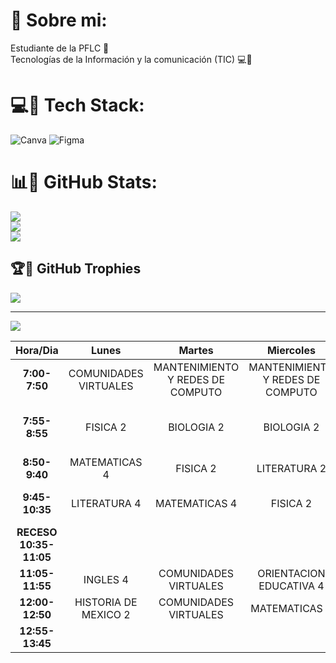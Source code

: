 #  🦤 Sobre mi:
Estudiante de la PFLC 🐆<br>Tecnologías de la Información y la comunicación (TIC) 💻🦤<br>


# 💻🦤 Tech Stack:
![Canva](https://img.shields.io/badge/Canva-%2300C4CC.svg?style=for-the-badge&logo=Canva&logoColor=white) 	![Figma](https://img.shields.io/badge/figma-%23F24E1E.svg?style=for-the-badge&logo=figma&logoColor=white)
# 📊🦤 GitHub Stats:
![](https://github-readme-stats.vercel.app/api?username=nt-vaykuz&theme=dark&hide_border=false&include_all_commits=false&count_private=false)<br/>
![](https://github-readme-streak-stats.herokuapp.com/?user=nt-vaykuz&theme=dark&hide_border=false)<br/>
![](https://github-readme-stats.vercel.app/api/top-langs/?username=nt-vaykuz&theme=dark&hide_border=false&include_all_commits=false&count_private=false&layout=compact)

## 🏆🦤 GitHub Trophies
![](https://github-profile-trophy.vercel.app/?username=nt-vaykuz&theme=flat&no-frame=false&no-bg=true&margin-w=4)

---
[![](https://visitcount.itsvg.in/api?id=nt-vaykuz&icon=2&color=12)](https://visitcount.itsvg.in)

<!-- Proudly created with GPRM ( https://gprm.itsvg.in ) -->
<!--
**nt-vaykuz/nt-vaykuz** is a ✨ _special_ ✨ repository because its `README.md` (this file) appears on your GitHub profile.

Here are some ideas to get you started:

- 🔭 I’m currently working on ...
- 🌱 I’m currently learning ...
- 👯 I’m looking to collaborate on ...
- 🤔 I’m looking for help with ...
- 💬 Ask me about ...
- 📫 How to reach me: ...
- 😄 Pronouns: ...
- ⚡ Fun fact: ...
-->
|       **Hora/Dia**      |       **Lunes**       |            **Martes**            |           **Miercoles**          |                   **Jueves**                   |            **Viernes**           |
|:-----------------------:|:---------------------:|:--------------------------------:|:--------------------------------:|:----------------------------------------------:|:--------------------------------:|
|      **7:00- 7:50**     | COMUNIDADES VIRTUALES | MANTENIMIENTO Y REDES DE COMPUTO | MANTENIMIENTO Y REDES DE COMPUTO |                    FISICA 2                    | MANTENIMIENTO Y REDES DE COMPUTO |
|      **7:55- 8:55**     |        FISICA 2       |            BIOLOGIA 2            |            BIOLOGIA 2            | ACTIVIDADES FISICAS DEPORTIVAS Y RECREATIVAS 4 |            BIOLOGIA 2            |
|      **8:50- 9:40**     |     MATEMATICAS 4     |             FISICA 2             |           LITERATURA 2           |                  MATEMATICAS 4                 |           MATEMATICAS 4          |
|     **9:45- 10:35**     |      LITERATURA 4     |           MATEMATICAS 4          |             FISICA 2             |        MANTENIMIENTO Y REDES DE COMPUTO        |             FISICA 2             |
| **RECESO 10:35- 11:05** |                       |                                  |                                  |                                                |                                  |
|     **11:05- 11:55**    |        INGLES 4       |       COMUNIDADES VIRTUALES      |      ORIENTACION EDUCATIVA 4     |                    INGLES 4                    |       HISTORIA DE MEXICO 2       |
|     **12:00- 12:50**    |  HISTORIA DE MEXICO 2 |       COMUNIDADES VIRTUALES      |           MATEMATICAS 4          |              HISTORIA DE MEXICO 2              |           LITERATURA 2           |
|     **12:55- 13:45**    |                       |                                  |                                  |                   BIOLOGIA 2                   |             INGLES 4             |
